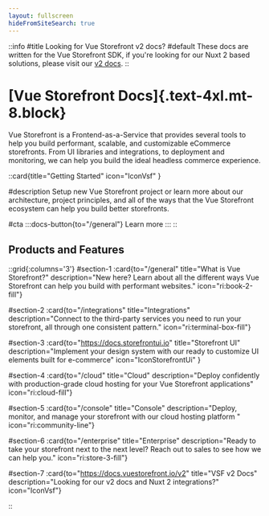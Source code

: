 ```yaml
---
layout: fullscreen
hideFromSiteSearch: true
---
```



::info
#title
Looking for Vue Storefront v2 docs?
#default
These docs are written for the Vue Storefront SDK, if you're looking for our Nuxt 2 based solutions, please visit our [v2 docs](https://docs.vuestorefront.io/v2).
::

# [Vue Storefront Docs]{.text-4xl.mt-8.block}


Vue Storefront is a Frontend-as-a-Service that provides several tools to help you build performant, scalable, and customizable eCommerce storefronts. From UI libraries and integrations, to deployment and monitoring, we can help you build the ideal headless commerce experience. 

::card{title="Getting Started" icon="IconVsf" }

#description
Setup new Vue Storefront project or learn more about our architecture, project principles, and all of the ways that the Vue Storefront ecosystem can help you build better storefronts. 

#cta
:::docs-button{to="/general"}
Learn more
:::
::

## Products and Features

::grid{:columns='3'}
#section-1
:card{to="/general" title="What is Vue Storefront?" description="New here? Learn about all the different ways Vue Storefront can help you build with performant websites." icon="ri:book-2-fill"}

#section-2
:card{to="/integrations" title="Integrations" description="Connect to the third-party services you need to run your storefront, all through one consistent pattern." icon="ri:terminal-box-fill"}

#section-3
:card{to="https://docs.storefrontui.io" title="Storefront UI" description="Implement your design system with our ready to customize UI elements built for e-commerce" icon="IconStorefrontUi" }

#section-4
:card{to="/cloud" title="Cloud" description="Deploy confidently with production-grade cloud hosting for your Vue Storefront applications" icon="ri:cloud-fill"}

#section-5
:card{to="/console" title="Console" description="Deploy, monitor, and manage your storefront with our cloud hosting platform " icon="ri:community-line"}

#section-6
:card{to="/enterprise" title="Enterprise" description="Ready to take your storefront next to the next level? Reach out to sales to see how we can help you." icon="ri:store-3-fill"}

#section-7
:card{to="https://docs.vuestorefront.io/v2" title="VSF v2 Docs" description="Looking for our v2 docs and Nuxt 2 integrations?" icon="IconVsf"}


::


